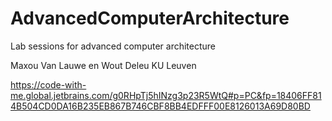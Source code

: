 # AdvancedComputerArchitecture
Lab sessions for advanced computer architecture

Maxou Van Lauwe en Wout Deleu
KU Leuven

https://code-with-me.global.jetbrains.com/g0RHpTj5hINzg3p23R5WtQ#p=PC&fp=18406FF814B504CD0DA16B235EB867B746CBF8BB4EDFFF00E8126013A69D80BD

